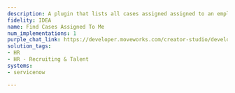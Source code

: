 ```yaml
---
description: A plugin that lists all cases assigned assigned to an employee.
fidelity: IDEA
name: Find Cases Assigned To Me
num_implementations: 1
purple_chat_link: https://developer.moveworks.com/creator-studio/developer-tools/purple-chat?purple_chat_v1=%7B%22settings%22%3A%7B%22colorStyle%22%3A%22LIGHT%22%2C%22startTime%22%3A%2211%3A43+AM%22%2C%22defaultPerson%22%3A%22GWEN%22%2C%22editable%22%3Atrue%2C%22botName%22%3A%22%22%2C%22botImageUrl%22%3A%22%22%7D%2C%22messages%22%3A%5B%7B%22from%22%3A%22USER%22%2C%22text%22%3A%22Show+me+all+my+cases+in+ServiceNow.%22%7D%2C%7B%22from%22%3A%22ANNOTATION%22%2C%22text%22%3A%22Fetching+all+cases+assigned+to+Gwen+from+ServiceNow.%22%7D%2C%7B%22from%22%3A%22BOT%22%2C%22text%22%3A%22I+found+the+following+cases+assigned+to+you%3A%22%2C%22cards%22%3A%5B%7B%22title%22%3A%22SN-101%3A+Outage+in+Finance+Department%22%2C%22text%22%3A%22%3Cp%3E%3Cb%3EStatus%3A%3C%2Fb%3E+In+Progress%3C%2Fp%3E%22%7D%2C%7B%22title%22%3A%22SN-102%3A+Laptop+Battery+Overheating%22%2C%22text%22%3A%22%3Cp%3E%3Cb%3EStatus%3A%3C%2Fb%3E+Open%3C%2Fp%3E%22%7D%2C%7B%22title%22%3A%22SN-103%3A+Printer+not+working%22%2C%22text%22%3A%22%3Cp%3E%3Cb%3EStatus%3A%3C%2Fb%3E+In+Progress%3C%2Fp%3E%22%7D%5D%7D%5D%7D
solution_tags:
- HR
- HR - Recruiting & Talent
systems:
- servicenow

---
```

